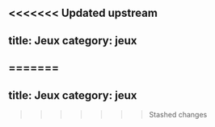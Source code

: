 <<<<<<< Updated upstream
---
title: Jeux
category: jeux
---
=======
---
title: Jeux
category: jeux
---
>>>>>>> Stashed changes
